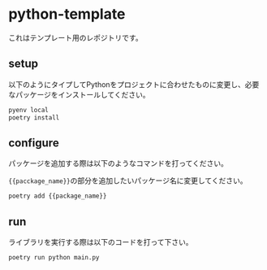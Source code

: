 # python-template

これはテンプレート用のレポジトリです。

## setup

以下のようにタイプしてPythonをプロジェクトに合わせたものに変更し、必要なパッケージをインストールしてください。

```bash
pyenv local
poetry install
```

## configure

パッケージを追加する際は以下のようなコマンドを打ってください。

`{{pacckage_name}}`の部分を追加したいパッケージ名に変更してください。

```bash
poetry add {{package_name}}
```

## run

ライブラリを実行する際は以下のコードを打って下さい。

```bash
poetry run python main.py
```
